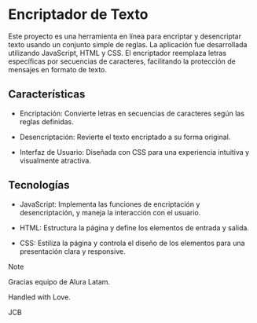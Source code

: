 # Encriptador de Texto

Este proyecto es una herramienta en línea para encriptar y desencriptar texto usando un conjunto simple de reglas. La aplicación fue desarrollada utilizando JavaScript, HTML y CSS. El encriptador reemplaza letras específicas por secuencias de caracteres, facilitando la protección de mensajes en formato de texto.

## Características
* Encriptación: Convierte letras en secuencias de caracteres según las reglas definidas.

* Desencriptación: Revierte el texto encriptado a su forma original.

* Interfaz de Usuario: Diseñada con CSS para una experiencia intuitiva y visualmente atractiva.

## Tecnologías
* JavaScript: Implementa las funciones de encriptación y desencriptación, y maneja la interacción con el usuario.
  
* HTML: Estructura la página y define los elementos de entrada y salida.

* CSS: Estiliza la página y controla el diseño de los elementos para una presentación clara y responsive.

> [!NOTE]
> Gracias equipo de Alura Latam.
> 
> Handled with Love.
>
> JCB
